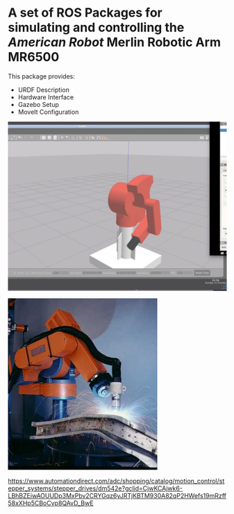 # A set of ROS Packages for simulating and controlling the *American Robot* Merlin Robotic Arm MR6500
This package provides:
*  URDF Description
*  Hardware Interface
*  Gazebo Setup
*  MoveIt Configuration

!["Simulation Image"](assets/sim.png)

!["Welding Image"](assets/weld.jpeg)

https://www.automationdirect.com/adc/shopping/catalog/motion_control/stepper_systems/stepper_drives/dm542e?gclid=CjwKCAjwk6-LBhBZEiwAOUUDp3MxPbv2CRYGqz6yJRTjKBTM930A82qP2HWefs19mRzff58xXHp5CBoCvp8QAvD_BwE